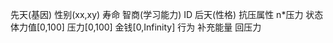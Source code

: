 先天(基因)
    性别(xx,xy)
    寿命
    智商(学习能力)
    ID
后天(性格)
    抗压属性 n*压力
状态
    体力值[0,100]
    压力[0,100]
    金钱[0,Infinity]
行为
    补充能量
    回压力